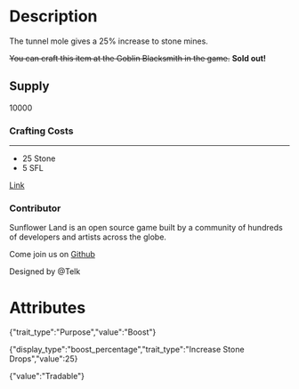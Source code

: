 # Description

The tunnel mole gives a 25% increase to stone mines.

~~You can craft this item at the Goblin Blacksmith in the game.~~ **Sold out!**

## Supply

10000

### Crafting Costs

---

- 25 Stone
- 5 SFL

[Link](https://docs.sunflower-land.com/player-guides/rare-and-limited-items#boosts)

### Contributor

Sunflower Land is an open source game built by a community of hundreds of developers and artists across the globe.

Come join us on [Github](https://github.com/sunflower-land/sunflower-land)

Designed by @Telk

# Attributes

{"trait_type":"Purpose","value":"Boost"}

{"display_type":"boost_percentage","trait_type":"Increase Stone Drops","value":25}

{"value":"Tradable"}
